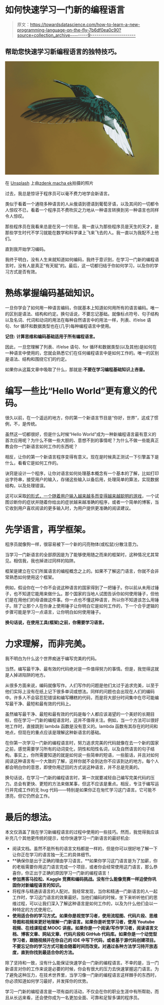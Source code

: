 # 如何快速学习一门新的编程语言

> 原文：<https://towardsdatascience.com/how-to-learn-a-new-programming-language-on-the-fly-7b6df0ea0c90?source=collection_archive---------9----------------------->

## 帮助您快速学习新编程语言的独特技巧。

![](img/89f63d330e461a9a01ed66d03eb379f3.png)

在 [Unsplash](https://unsplash.com?utm_source=medium&utm_medium=referral) 上由[zdenk macha ek](https://unsplash.com/@zmachacek?utm_source=medium&utm_medium=referral)拍摄的照片

过去，我总是惊讶于程序员可以毫不费力地学会新语言。

类似于看着一个通晓多种语言的人从俄语到德语到葡萄牙语，以及其间的一切都令人惊叹不已，看着一个程序员不费吹灰之力地从一种语言转换到另一种语言也同样令人惊叹。

那些程序员在我看来总是在另一个阶层。我一直认为那些程序员是天生的天才，是那些学生时代不学习就能在数学和科学课上飞来飞去的人。我一直以为我配不上他们。

直到我开始学习编码。

我终于明白，没有人生来就知道如何编码，我终于意识到，在学习一门新的编程语言时，没有人是真正“有天赋”的。最后，这一切都归结于你如何学习，以及你的学习方式是否有效。

# 熟练掌握编码基础知识。

一旦你学会了如何用一种语言编码，你就基本上知道如何用所有的语言编码。唯一的区别是语法、结构和约定。换句话说，不要忘记基础。就像标点符号、句子结构以及名词、代词和动词的用法在每种自然语言中的用法一样，列表、if/else 语句、for 循环和数据类型也在(几乎)每种编程语言中使用。

**记住:** **计算思维和编码基础适用于所有编程语言。**

因此，一旦您理解了列表、if/else 语句、for 循环和数据类型(以及其他)是如何在一种语言中使用的，您就会熟悉它们在任何编程语言中是如何工作的。唯一的区别是语法、结构和围绕它们的约定。

如果你从这篇文章中吸取了什么，那就是:**不要在学习编程基础知识上吝啬。**

# 编写一些比“Hello World”更有意义的代码。

很久以前，在一个遥远的地方，你的第一个新语言节目是“你好，世界”，这成了惯例，不，是传统。

虽然这一切都很好，但是什么时候“Hello World”成为一种新编程语言最有意义的首次应用呢？为什么不做一些大胆的、意想不到的事情呢？为什么不做一些能真正教会你一门新语言如何工作的东西呢？

相反，让你的第一个新语言程序变得有意义。现在是时候真正测试一下引擎盖下是什么，看看它是如何工作的。

诀窍是设计一个程序，让你对语言如何处理基本概念有一个基本的了解，比如打印出字符串，接受用户的输入，存储这些输入以备后用，处理简单的算法，实现数据结构，以及处理错误。

这可以采取[的形式，一个随着用户输入越来越多而变得越来越聪明的游戏](https://www.ibm.com/developerworks/rational/library/content/RationalEdge/dec01/HowToLearnNewLanguageDec01.pdf)，一个试图诊断你的症状并随着你给出的症状越来越准确的程序，或者一个简单的博客，当它收到用户喜欢阅读的更多输入时，为用户提供更准确的阅读建议。

# 先学语言，再学框架。

程序员就像狗一样，很容易被下一个新的闪亮物体(或松鼠)分散注意力。

当学习一门新语言的全部原因是为了能够使用随之而来的框架时，这种情况尤其常见。相信我，我也掉进过同样的陷阱。

框架是建立在它们所属语言的编程概念之上的。如果不了解这门语言，你就不会非常熟悉如何使用这个框架。

例如，假设你在一个你不会说这种语言的国家得到了一把锤子。你以前从未用过锤子，也不知道它能用来做什么。那个国家的当地人试图告诉你如何使用锤子，但他们是在用他们的母语做这件事。你一点也不懂这种语言，所以你不知道该怎么用锤子。除了让那个人在你身上使用锤子让你明白它是如何工作的，下一个合乎逻辑的步骤可能是学习一点语言，让你明白如何使用锤子。

**换句话说，在使用工具(框架)之前，你需要学习语言。**

# 力求理解，而非完美。

我不明白为什么这个世界痴迷于编写完美的代码。

当然，编写最干净、最有效的代码绝对是一件值得努力的事情。但是，我觉得这就是人掉进陷阱的地方。

从很多方面来说，编码就像写作。人们写作的问题是他们太过于追求完美，以至于他们实际上没有在纸上记下很多单词或想法。同样的问题也会出现在人们的编码中。许多人不会容忍犯错误和编写糟糕的代码，而是将大部分时间集中在尽可能编写最干净、最短和最有效的代码上。

虽然编写最干净、最短和最有效的代码是每个人都应该渴望的一个美好的长期目标，但在学习一门新的编程语言时，这并不值得关注。例如，当一个方法可以很好地工作时，直接跳到 lambda 函数是没有意义的。lambda 函数有其存在的时间和地点，但现在的重点应该是理解这种新语言的基础。

在你第一次学习一门新的编程语言时，努力追求完美的代码就像在去一个新的国家之前，感觉需要学习所有的动词变化，阴性和阳性名词，以及自然语言的句子结构。事实上，你所需要知道的就是如何说一些简单的短语，一些脏话，并且对如何阅读这种语言有一个大致的了解，这样你就不会到达你不应该到达的地方。每个人都会明白你的意思，即使你用迂回的方式说这种语言，并不总是完美的。

换句话说，在学习一门新的编程语言时，第一次就要减轻自己编写完美代码的压力。总会有更快、更短的方法来做某事，但这不应该是重点。相反，专注于编写运行并完成工作的无 bug 代码——特别是如果你正在匆忙学习这门语言。它可能不漂亮，但它仍然会工作。

# 最后的想法。

本文仅涵盖了我在学习新编程语言的过程中使用的一些技巧。然而，我觉得我应该补充几个其他更传统的提示，给你快速学习一门新语言的最好机会:

*   阅读文档。虽然不是所有的语言文档都是一样的，但是你可以很好地了解一下让你正在学习的语言独一无二的具体细节。
*   **确保你是出于正确的理由学习语言。**如果你学习这门语言是为了加薪，你的老板需要你用这门语言完成一个项目，或者你会经常使用这门语言，那么恭喜你，你正出于正确的原因学习一门新的编程语言！
*   **参加黑客马拉松、Kaggle 竞赛和编码挑战。没有什么能像竞赛一样迫使你巩固你对新编程语言的知识。**
*   将程序与精通该语言的人配对。我经常发现，当你和精通一门新语言的人一起工作时，学习这门语言的效果最好。当他们编码的时候，坐下来听听他们的思维过程，可以让我们深入了解这种语言是如何工作的，以及为什么他们会以一种特定的方式使用它。
*   **使用适合你的学习方式。如果你是视觉学习者，使用流程图、代码片段、思维导图和视频来更好地理解一门新语言。如果你是听觉学习者，使用 Youtube 视频、在线课程或 MOOC 讲座。如果你是一个阅读/写作学习者，阅读语言文档、博客文章、网站文章、代码片段和 GitHub 代码库。如果你是一个动觉型学习者，跟随视频并在你自己的 IDE 中写下代码，或者基于源代码创建项目。不要忘记你的学习方式可能会随着时间而改变。对通过各种方法学习持开放态度，直到你找到最适合你的方法。**

除了坚持和一致，没有什么能保证快速学会一门新的编程语言。不幸的是，当一门新语言对你的工作来说是必要的时候，你会有很大的压力去快速掌握这门语言。为了避免这种压力，在技术世界里，当学习像一门新的编程语言这样棘手的东西时，你必须知道如何学习最好，并发挥你的优势。

学习一门新的编程语言是一项有益的活动，不仅会在你的职业生涯中有所帮助，而且从长远来看，还会使你成为一名更加全面、可靠和足智多谋的程序员。